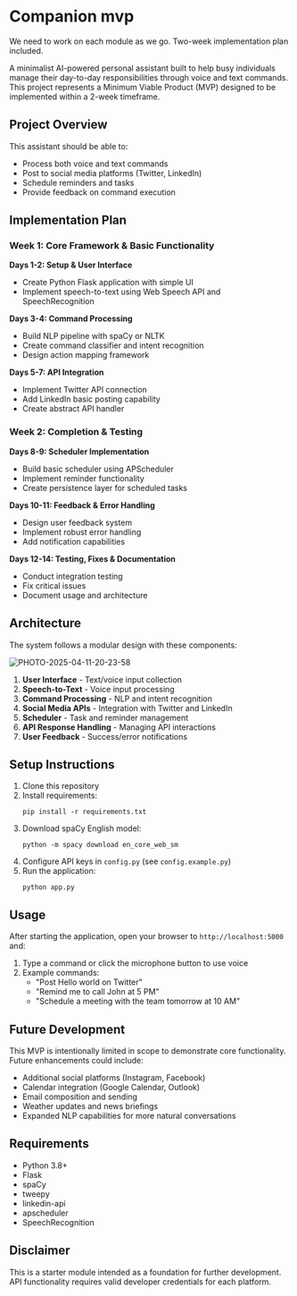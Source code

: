# Companion mvp
We need to work on each module as we go. Two-week implementation plan included.

A minimalist AI-powered personal assistant built to help busy individuals manage their day-to-day responsibilities through voice and text commands. This project represents a Minimum Viable Product (MVP) designed to be implemented within a 2-week timeframe.

## Project Overview

This assistant should be able to:
- Process both voice and text commands
- Post to social media platforms (Twitter, LinkedIn)
- Schedule reminders and tasks
- Provide feedback on command execution
  
## Implementation Plan

### Week 1: Core Framework & Basic Functionality

**Days 1-2: Setup & User Interface**
- Create Python Flask application with simple UI
- Implement speech-to-text using Web Speech API and SpeechRecognition

**Days 3-4: Command Processing**
- Build NLP pipeline with spaCy or NLTK
- Create command classifier and intent recognition
- Design action mapping framework

**Days 5-7: API Integration**
- Implement Twitter API connection
- Add LinkedIn basic posting capability
- Create abstract API handler

### Week 2: Completion & Testing

**Days 8-9: Scheduler Implementation**
- Build basic scheduler using APScheduler
- Implement reminder functionality
- Create persistence layer for scheduled tasks

**Days 10-11: Feedback & Error Handling**
- Design user feedback system
- Implement robust error handling
- Add notification capabilities

**Days 12-14: Testing, Fixes & Documentation**
- Conduct integration testing
- Fix critical issues
- Document usage and architecture

## Architecture

The system follows a modular design with these components:

![PHOTO-2025-04-11-20-23-58](https://github.com/user-attachments/assets/9737fecb-d4f0-4c9f-b505-567401741e1d)


1. **User Interface** - Text/voice input collection
2. **Speech-to-Text** - Voice input processing
3. **Command Processing** - NLP and intent recognition
4. **Social Media APIs** - Integration with Twitter and LinkedIn
5. **Scheduler** - Task and reminder management
6. **API Response Handling** - Managing API interactions
7. **User Feedback** - Success/error notifications

## Setup Instructions

1. Clone this repository
2. Install requirements:
   ```
   pip install -r requirements.txt
   ```
3. Download spaCy English model:
   ```
   python -m spacy download en_core_web_sm
   ```
4. Configure API keys in `config.py` (see `config.example.py`)
5. Run the application:
   ```
   python app.py
   ```

## Usage

After starting the application, open your browser to `http://localhost:5000` and:

1. Type a command or click the microphone button to use voice
2. Example commands:
   - "Post Hello world on Twitter"
   - "Remind me to call John at 5 PM"
   - "Schedule a meeting with the team tomorrow at 10 AM"

## Future Development

This MVP is intentionally limited in scope to demonstrate core functionality. Future enhancements could include:

- Additional social platforms (Instagram, Facebook)
- Calendar integration (Google Calendar, Outlook)
- Email composition and sending
- Weather updates and news briefings
- Expanded NLP capabilities for more natural conversations

## Requirements

- Python 3.8+
- Flask
- spaCy
- tweepy
- linkedin-api
- apscheduler
- SpeechRecognition

## Disclaimer

This is a starter module intended as a foundation for further development. API functionality requires valid developer credentials for each platform.
